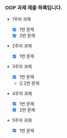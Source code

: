 ### OOP 과제 제출 목록입니다.

- 1주차 과제
    - [x] 1번 문제
    - [x] 2번 문제

- 2주차 과제
    - [x] 1번 문제

- 3주차 과제
    - [x] 1번 문제
    - [] 2번 문제

- 4주차 과제
    - [x] 1번 문제
    - [x] 2번 문제

- 5주차 과제
    - [x] 1번 문제



